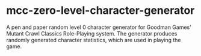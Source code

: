 # mcc-zero-level-character-generator
A pen and paper random level 0 character generator for Goodman Games' Mutant Crawl Classics Role-Playing system.  The generator produces randomly generated character statistics, which are used in playing the game.
